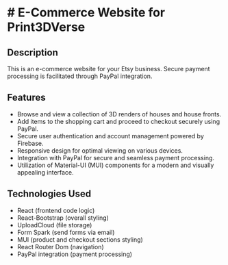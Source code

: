 # # E-Commerce Website for Print3DVerse

## Description

This is an e-commerce website for your Etsy business. Secure payment processing is facilitated through PayPal integration.

## Features
- Browse and view a collection of 3D renders of houses and house fronts.
- Add items to the shopping cart and proceed to checkout securely using PayPal.
- Secure user authentication and account management powered by Firebase.
- Responsive design for optimal viewing on various devices.
- Integration with PayPal for secure and seamless payment processing.
- Utilization of Material-UI (MUI) components for a modern and visually appealing interface.

## Technologies Used
- React (frontend code logic)
- React-Bootstrap (overall styling)
- UploadCloud (file storage)
- Form Spark (send forms via email)
- MUI (product and checkout sections styling)
- React Router Dom (navigation)
- PayPal integration (payment processing)
 





